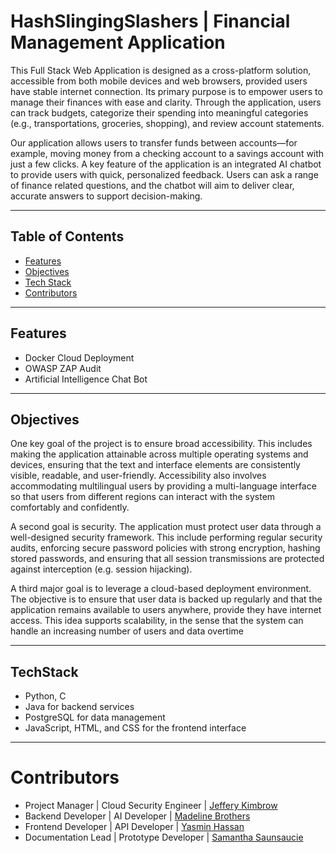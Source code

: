 # HashSlingingSlashers | Financial Management Application

This Full Stack Web Application is designed as a cross-platform solution, accessible from both mobile devices and web browsers, provided users have stable internet connection. Its primary purpose is to empower users to manage their finances with ease and clarity. Through the application, users can track budgets, categorize their spending into meaningful categories (e.g., transportations, groceries, shopping), and review account statements.

Our application allows users to transfer funds between accounts—for example, moving
money from a checking account to a savings account with just a few clicks. A key feature of the
application is an integrated AI chatbot to provide users with quick, personalized feedback. Users
can ask a range of finance related questions, and the chatbot will aim to deliver clear, accurate
answers to support decision-making.

---

## Table of Contents

- [Features](#features)
- [Objectives](#objectives)
- [Tech Stack](#techstack)
- [Contributors](#contributors)

---

## Features

- Docker Cloud Deployment
- OWASP ZAP Audit
- Artificial Intelligence Chat Bot

---

## Objectives

One key goal of the project is to ensure broad accessibility. This includes making the
application attainable across multiple operating systems and devices, ensuring that the text and
interface elements are consistently visible, readable, and user-friendly. Accessibility also
involves accommodating multilingual users by providing a multi-language interface so that users
from different regions can interact with the system comfortably and confidently. 

A second goal is security. The application must protect user data through a well-designed
security framework. This include performing regular security audits, enforcing secure password
policies with strong encryption, hashing stored passwords, and ensuring that all session
transmissions are protected against interception (e.g. session hijacking).

A third major goal is to leverage a cloud-based deployment environment. The objective is
to ensure that user data is backed up regularly and that the application remains available to users
anywhere, provide they have internet access. This idea supports scalability, in the sense that the
system can handle an increasing number of users and data overtime

---

## TechStack

- Python, C
- Java for backend services
- PostgreSQL for data management
- JavaScript, HTML, and CSS for the frontend interface

---

# Contributors

- Project Manager | Cloud Security Engineer | [Jeffery Kimbrow](https://github.com/kimbrow-slice)
- Backend Developer | AI Developer | [Madeline Brothers](https://github.com/madelinebro)
- Frontend Developer | API Developer |  [Yasmin Hassan](***)
- Documentation Lead | Prototype Developer | [Samantha Saunsaucie](***)
